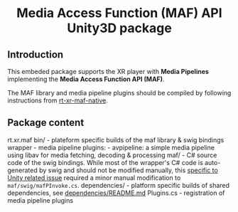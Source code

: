 <h1 align="center">Media Access Function (MAF) API Unity3D package</h1>

## Introduction

This embeded package supports the XR player with **Media Pipelines** implementing the **Media Access Function API (MAF)**.

The MAF library and media pipeline plugins should be compiled by following instructions from [rt-xr-maf-native](https://github.com/5G-MAG/rt-xr-maf-native).


## Package content

rt.xr.maf
  bin/
    - plateform specific builds of the maf library & swig bindings wrapper
    - media pipeline plugins:
      - avpipeline: a simple media pipeline using libav for media fetching, decoding & processing
  maf/
    - C# source code of the swig bindings. While most of the wrapper's C# code is auto-generated by swig and should not be modified manually, this [specific to Unity related issue](https://github.com/swig/swig/pull/1262) required a minor manual modification to `maf/swig/mafPInvoke.cs`.
  dependencies/
    - platform specific builds of shared dependencies, see [dependencies/README.md](./dependencies/README.md)
  Plugins.cs
    - registration of media pipeline plugins


